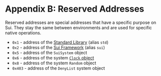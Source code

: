 # Appendix B: Reserved Addresses

Reserved addresses are special addresses that have a specific purpose on Sui. They stay the same between environments and are used for specific native operations.

- `0x1` - address of the [Standard Library](./../move-basics/standard-library.md) (alias `std`)
- `0x2` - address of the [Sui Framework](./../programmability/sui-framework.md) (alias `sui`)
- `0x5` - address of the `SuiSystem` object
- `0x6` - address of the system [`Clock` object](./../programmability/epoch-and-time.md)
- `0x8` - address of the system `Random` object
- `0x403` - address of the `DenyList` system object

